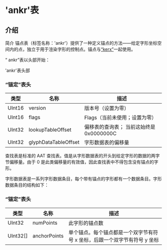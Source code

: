 # 'ankr'表

## 介绍

简介
锚点表（标签名称：'ankr'）提供了一种定义锚点的方法——给定字形坐标空间内的点，独立于用于渲染字形的控制点。锚点与[“kerx”](https://developer.apple.com/fonts/TrueType-Reference-Manual/RM06/Chap6kerx.html)一起使用。

“ ankr”表以头部开始：

'ankr'表头部

### “锚定”表头

|类型|名称|描述|
|-|-|-|
|UInt16|version|版本号（设置为零）|
|UInt16|flags|Flags（当前未使用；设置为零）|
|UInt32|lookupTableOffset|偏移表的查询表； 当前这始终是0x0000000C|
|UInt32|glyphDataTableOffset|字形数据表的偏移量|

查找表是标准的 AAT 查找表。值是从字形数据表的开头到给定字形的数据的两字节偏移量。由于 0 是此类偏移量的有效值，因此查找表中不得包含没有锚点的字形。

字形数据表是一系列字形数据条目，每个带有锚点的字形都有一个数据条目。字形数据条目的结构如下：

### “锚定”表头
|类型|名称|描述|
|-|-|-|
|UInt32|numPoints|此字形的锚点数
|UInt32[]|anchorPoints|单个锚点。每个锚点都是一个双字节有符号 x 坐标，后跟一个双字节有符号 y 坐标